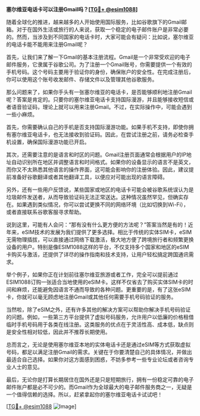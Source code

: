 **塞尔维亚电话卡可以注册Gmail吗？[[TG💪+ @esim1088](https://t.me/s/esim1088)]**

随着全球化的推进，越来越多的人开始使用国际服务，比如谷歌旗下的Gmail邮箱。对于在国外生活或旅行的人来说，获取一个稳定的电子邮件账户是非常必要的。然而，当涉及到不同国家的电话卡时，大家可能会有疑问：比如说，塞尔维亚的电话卡能不能用来注册Gmail呢？

首先，让我们来了解一下Gmail的基本注册流程。Gmail是一个非常受欢迎的电子邮件服务，它隶属于谷歌公司。为了注册一个Gmail账号，你需要提供一个有效的手机号码。这个号码主要用于验证你的身份，确保账户的安全性。在完成注册后，你可以使用这个账号收发邮件、存储文件以及管理其他谷歌服务。

那么问题来了，如果你手头有一张塞尔维亚的电话卡，是否能够顺利地注册Gmail呢？答案是肯定的。只要你的塞尔维亚电话卡支持国际漫游，并且能够接收短信或者语音验证码，理论上就可以用来注册Gmail。不过，在实际操作中，可能会遇到一些小麻烦。

首先，你需要确认自己的手机是否支持国际漫游功能。如果手机不支持，即使你拥有塞尔维亚电话卡，也无法接收到验证码。因此，在尝试注册之前，请务必检查手机设置，确保国际漫游功能已开启。

其次，还需要注意的是语言和时区的问题。Gmail注册页面通常会根据用户的IP地址自动识别所在地区并调整语言和时间格式。如果你的设备显示的语言不是英文，而你又不太熟悉其他语言的操作界面，这可能会影响你的注册体验。因此，建议提前准备好谷歌翻译或者其他翻译工具，以便应对可能出现的语言障碍。

另外，还有一些用户反馈说，某些国家或地区的电话卡可能会被谷歌系统误认为是垃圾邮件发送者，从而导致验证码无法正常送达。这种情况虽然罕见，但确实存在。如果遇到类似情况，你可以尝试更换不同的网络环境（比如切换到Wi-Fi），或者直接联系谷歌客服寻求帮助。

说到这里，可能有人会问：“那有没有什么更方便的方法呢？”答案当然是有的！近年来，eSIM技术的发展为我们提供了更多选择。相比于传统的实体SIM卡，eSIM无需物理插拔，可以直接通过网络下载激活，极大地方便了跨境旅行者和频繁更换设备的用户。特别是像ESIM1088这样的平台，不仅支持多个国家和地区的eSIM卡购买与激活，还提供了详尽的操作指南和技术支持，让用户轻松搞定跨国通讯需求。

举个例子，如果你正在计划前往塞尔维亚旅游或者工作，完全可以提前通过ESIM1088订购一张适合当地使用的eSIM卡。这样不仅省去了购买实体SIM卡的时间和麻烦，还能避免因语言不通而导致的各种问题。更重要的是，有了这张eSIM卡，你就可以毫无顾虑地注册Gmail或其他任何需要手机号码验证的服务。

当然啦，除了eSIM之外，还有许多其他的解决方案可以帮助你解决手机号码验证的问题。例如，一些第三方平台提供了虚拟号码服务，允许用户以低廉的价格租借临时手机号码用于各类在线注册。这类服务的优点在于灵活性高、成本低，缺点则是安全性相对较低，因此并不推荐长期使用。

总而言之，无论是使用塞尔维亚本地的实体电话卡还是通过eSIM等方式获取虚拟号码，都足以满足注册Gmail的需求。关键在于你要清楚自己的具体情况，并做出最适合自己选择。如果你对这方面感到困惑，不妨多参考一些专业论坛或者咨询专业人士的意见。

最后，无论你是打算长期居住在国外还是只是短期旅行，拥有一份稳定可靠的电子邮件账户都是必不可少的。而Gmail作为全球最大的电子邮件服务商之一，无疑是一个值得信赖的选择。所以，赶紧拿起你的塞尔维亚电话卡试试吧！

[[TG💪+ @esim1088](https://t.me/s/esim1088) ![Image](https://i.postimg.cc/4NQfJmqS/Snipaste-2025-05-13-00-14-12.png)]